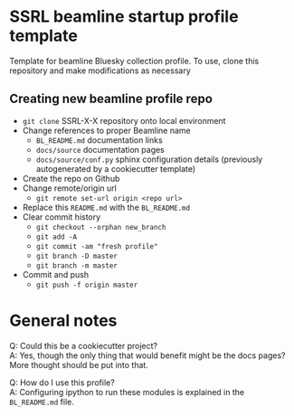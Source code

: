 # SSRL beamline startup profile template

Template for beamline Bluesky collection profile. To use, clone this repository and make modifications as necessary

## Creating new beamline profile repo
* `git clone` SSRL-X-X repository onto local environment
* Change references to proper Beamline name
   * `BL_README.md` documentation links
   * `docs/source` documentation pages
   * `docs/source/conf.py` sphinx configuration details (previously autogenerated by a cookiecutter template)
* Create the repo on Github
* Change remote/origin url 
   * `git remote set-url origin <repo url>`
* Replace this `README.md` with the `BL_README.md`
* Clear commit history
   * `git checkout --orphan new_branch`
   * `git add -A`
   * `git commit -am "fresh profile"`
   * `git branch -D master`
   * `git branch -m master`
* Commit and push 
   * `git push -f origin master`

# General notes
Q: Could this be a cookiecutter project?  
A: Yes, though the only thing that would benefit might be the docs pages?  More thought should be put into that.  

Q: How do I use this profile?  
A: Configuring ipython to run these modules is explained in the `BL_README.md` file.  
